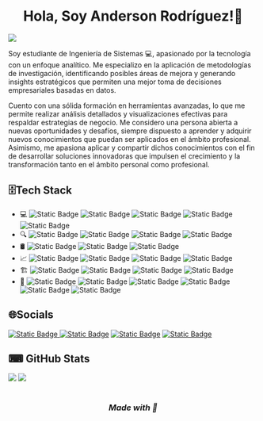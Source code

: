 <h1 align = "center"> Hola, Soy Anderson Rodríguez!👋</h1>

![](https://komarev.com/ghpvc/?username=Andersoncrs&style=plastic&color=blueviolet)

<p>Soy estudiante de Ingeniería de Sistemas 💻, apasionado por la tecnología con un enfoque analítico. Me especializo en la aplicación de metodologías de investigación, identificando posibles áreas de mejora y generando insights estratégicos que permiten una mejor toma de decisiones empresariales basadas en datos.</p>
<p>Cuento con una sólida formación en herramientas avanzadas, lo que me permite realizar análisis detallados y visualizaciones efectivas para respaldar estrategias de negocio. Me considero una persona abierta a nuevas oportunidades y desafíos, siempre dispuesto a aprender y adquirir nuevos conocimientos que puedan ser aplicados en el ámbito profesional. Asimismo, me apasiona aplicar y compartir dichos conocimientos con el fin de desarrollar soluciones innovadoras que impulsen el crecimiento y la transformación tanto en el ámbito personal como profesional.</p>
<section>
  <h2> 🗄Tech Stack</h2>
  <ul>
    <li>💻
      <img alt="Static Badge" src="https://img.shields.io/badge/Python-black?style=plastic&logo=Python&logoColor=%233776AB">
      <img alt="Static Badge" src="https://img.shields.io/badge/R-black?style=plastic&logo=R&logoColor=%23276DC3">
      <img alt="Static Badge" src="https://img.shields.io/badge/JavaScript-black?style=plastic&logo=JavaScript&logoColor=%23F7DF1E">
      <img alt="Static Badge" src="https://img.shields.io/badge/HTML-black?style=plastic&logo=HTML5&logoColor=%23E34F26">
      <img alt="Static Badge" src="https://img.shields.io/badge/CSS-black?style=plastic&logo=CSS3&logoColor=%231572B6">
    </li>
    <li>🔍
      <img alt="Static Badge" src="https://img.shields.io/badge/NumPy-black?style=plastic&logo=NumPy&logoColor=white">
      <img alt="Static Badge" src="https://img.shields.io/badge/Pandas-black?style=plastic&logo=Pandas&logoColor=blue">
      <img alt="Static Badge" src="https://img.shields.io/badge/Scipy-black?style=plastic&logo=SciPy&logoColor=%238CAAE6">
      <img alt="Static Badge" src="https://img.shields.io/badge/ScikitLearn-black?style=plastic&logo=Scikit-learn&logoColor=%23F7931E">
    </li>
    <li>🛢
    <img alt="Static Badge" src="https://img.shields.io/badge/PostgreSQL-black?style=plastic&logo=PostgreSQL&logoColor=%234169E1">
    <img alt="Static Badge" src="https://img.shields.io/badge/MySQL-black?style=plastic&logo=MySQL&logoColor=white">
    <img alt="Static Badge" src="https://img.shields.io/badge/MongoDB-black?style=plastic&logo=MongoDB&logoColor=%2347A248">
    </li>
    <li>📈
    <img alt="Static Badge" src="https://img.shields.io/badge/Matplotlib-black?style=plastic">
    <img alt="Static Badge" src="https://img.shields.io/badge/Seaborn-black?style=plastic">
    <img alt="Static Badge" src="https://img.shields.io/badge/Power%20BI-black?style=plastic">
    <img alt="Static Badge" src="https://img.shields.io/badge/Tableau-black?style=plastic&logo=Tableau&logoColor=%23E97627">
    </li>
    <li>🏗
      <img alt="Static Badge" src="https://img.shields.io/badge/Docker-black?style=plastic&logo=Docker&logoColor=%232496ED">
      <img alt="Static Badge" src="https://img.shields.io/badge/Git-black?style=plastic&logo=Git&logoColor=%23F05032">
      <img alt="Static Badge" src="https://img.shields.io/badge/FastAPI-black?style=plastic&logo=FastAPI&logoColor=%23009688">
      <img alt="Static Badge" src="https://img.shields.io/badge/Anaconda-black?style=plastic&logo=Anaconda&logoColor=%2344A833">
    </li>
    <li>🧮
      <img alt="Static Badge" src="https://img.shields.io/badge/Visual%20Studio%20Code-black?style=plastic">
      <img alt="Static Badge" src="https://img.shields.io/badge/Jupyter-black?style=plastic&logo=Jupyter&logoColor=%23F37626">
      <img alt="Static Badge" src="https://img.shields.io/badge/Google%20Colab-black?style=plastic&logo=Google%20Colab&logoColor=%23F9AB00">
      <img alt="Static Badge" src="https://img.shields.io/badge/Figma-black?style=plastic&logo=Figma&logoColor=%23F24E1E">
      <img alt="Static Badge" src="https://img.shields.io/badge/Trello-black?style=plastic&logo=Trello&logoColor=%230052CC">
      <img alt="Static Badge" src="https://img.shields.io/badge/Linux-black?style=plastic&logo=Linux&logoColor=%23FCC624">
    </li>
  </ul>
</section>
<section>
  <h2>🌐Socials</h2>
  <a href="https://www.linkedin.com/in/andersoncrs" target="_blank"><img alt="Static Badge" src="https://img.shields.io/badge/LinkedIn-%20%230A66C2?style=for-the-badge&logo=LinkedIn">
</a>
  <a href="https://web.facebook.com/profile.php?id=100059385742133" target="_blank"><img alt="Static Badge" src="https://img.shields.io/badge/HackerRank%20-%20green?style=for-the-badge&logo=HackerRank"></a>
  <a href="mailto:andersoncamilo.rodriguez.s@gmail.com" tarhet="_blank"><img alt="Static Badge" src="https://img.shields.io/badge/Gmail-white?style=for-the-badge&logo=Gmail"></a>
  <a href="https://wa.link/z08tui" target="_blank"><img alt="Static Badge" src="https://img.shields.io/badge/Whatsapp-darkgreen?style=for-the-badge&logo=Whatsapp&logoColor=white"></a>
</section>
<section>
  <h2>⌨ GitHub Stats</h2>
  
  ![](https://github-readme-streak-stats.herokuapp.com/?user=Andersoncrs&theme=Midnight_Purple&hide_border=true)
  ![](https://github-readme-stats.vercel.app/api/top-langs/?username=Andersoncrs&theme=highcontrast&hide_border=true&include_all_commits=true&count_private=true&layout=compact)
</section>
<h1></h1>
<h3 align = "center"> <i>Made with 💜</i> </h3>
